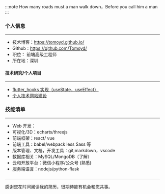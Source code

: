 :::note
How many roads must a man walk down，Before you call him a man
:::

### 个人信息

---

- 技术博客：https://tomoyd.github.io/
- Github：https://github.com/Tomoyd/
- 职位： 前端高级工程师
- 所在地：深圳

#### 技术研究/个人项目

---

- [flutter_hooks 实现（useState，useEffect）](https://github.com/Tomoyd/flutter-in-action/tree/master/lib/hooks)
- [个人技术网站建设](https://github.com/Tomoyd/doc-website)

### 技能清单

---

- Web 开发：
- 可视化/3D：echarts/threejs
- 前端框架：react/ vue
- 前端工具：babel/webpack less Sass 等
- 版本管理、文档，开发工具：git,markdown，vscode
- 数据库相关：MySQL/MongoDB（了解）
- 云和开放平台：微信小程序/公众号 (熟悉)
- 服务端语言：nodejs/python-flask

###

---

感谢您花时间阅读我的简历，很期待能有机会和您共事。
